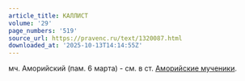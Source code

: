 ```yaml
---
article_title: КАЛЛИСТ
volume: '29'
page_numbers: '519'
source_url: https://pravenc.ru/text/1320087.html
downloaded_at: '2025-10-13T14:14:55Z'
---
```


мч. Аморийский (пам. 6 марта) - см. в ст. [Аморийские мученики](<https://pravenc.ru/text/Аморийские мученики.html>).
